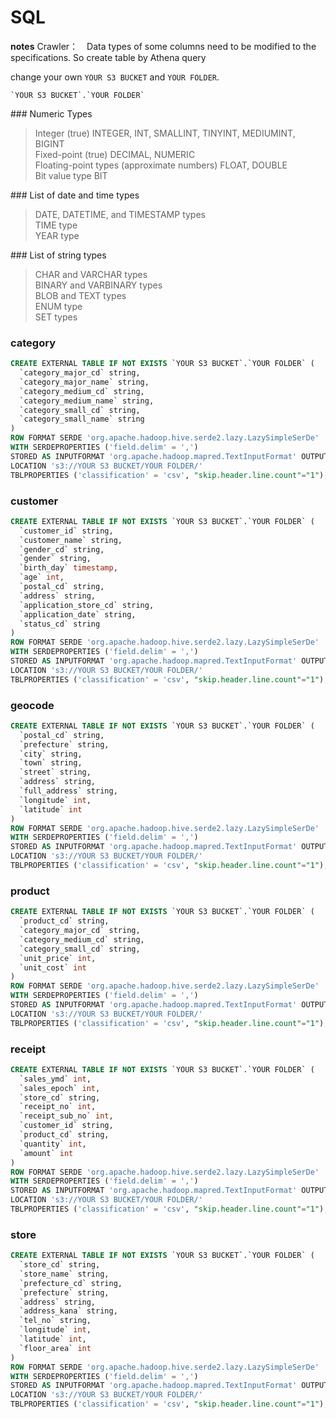 # SQL

 **notes**
Crawler：　Data types of some columns need to be modified to the specifications. So create table by Athena query<be>

change your own `YOUR S3 BUCKET` and `YOUR FOLDER`.
```
`YOUR S3 BUCKET`.`YOUR FOLDER`
```

### Numeric Types
> Integer (true) INTEGER, INT, SMALLINT, TINYINT, MEDIUMINT, BIGINT<br>
> Fixed-point (true) DECIMAL, NUMERIC<br>
> Floating-point types (approximate numbers) FLOAT, DOUBLE<br>
> Bit value type BIT<br>


### List of date and time types
> DATE, DATETIME, and TIMESTAMP types<br>
> TIME type<br>
> YEAR type<br>

### List of string types
> CHAR and VARCHAR types<br>
> BINARY and VARBINARY types<br>
> BLOB and TEXT types<br>
> ENUM type<br>
> SET types<br>



### category

```sql
CREATE EXTERNAL TABLE IF NOT EXISTS `YOUR S3 BUCKET`.`YOUR FOLDER` (
  `category_major_cd` string,
  `category_major_name` string,
  `category_medium_cd` string,
  `category_medium_name` string,
  `category_small_cd` string,
  `category_small_name` string
)
ROW FORMAT SERDE 'org.apache.hadoop.hive.serde2.lazy.LazySimpleSerDe'
WITH SERDEPROPERTIES ('field.delim' = ',')
STORED AS INPUTFORMAT 'org.apache.hadoop.mapred.TextInputFormat' OUTPUTFORMAT 'org.apache.hadoop.hive.ql.io.HiveIgnoreKeyTextOutputFormat'
LOCATION 's3://YOUR S3 BUCKET/YOUR FOLDER/'
TBLPROPERTIES ('classification' = 'csv', "skip.header.line.count"="1");

```

### customer

```sql
CREATE EXTERNAL TABLE IF NOT EXISTS `YOUR S3 BUCKET`.`YOUR FOLDER` (
  `customer_id` string,
  `customer_name` string,
  `gender_cd` string,
  `gender` string,
  `birth_day` timestamp,
  `age` int,
  `postal_cd` string,
  `address` string,
  `application_store_cd` string,
  `application_date` string,
  `status_cd` string
)
ROW FORMAT SERDE 'org.apache.hadoop.hive.serde2.lazy.LazySimpleSerDe'
WITH SERDEPROPERTIES ('field.delim' = ',')
STORED AS INPUTFORMAT 'org.apache.hadoop.mapred.TextInputFormat' OUTPUTFORMAT 'org.apache.hadoop.hive.ql.io.HiveIgnoreKeyTextOutputFormat'
LOCATION 's3://YOUR S3 BUCKET/YOUR FOLDER/'
TBLPROPERTIES ('classification' = 'csv', "skip.header.line.count"="1");

```


### geocode

```sql
CREATE EXTERNAL TABLE IF NOT EXISTS `YOUR S3 BUCKET`.`YOUR FOLDER` (
  `postal_cd` string,
  `prefecture` string,
  `city` string,
  `town` string,
  `street` string,
  `address` string,
  `full_address` string,
  `longitude` int,
  `latitude` int
)
ROW FORMAT SERDE 'org.apache.hadoop.hive.serde2.lazy.LazySimpleSerDe'
WITH SERDEPROPERTIES ('field.delim' = ',')
STORED AS INPUTFORMAT 'org.apache.hadoop.mapred.TextInputFormat' OUTPUTFORMAT 'org.apache.hadoop.hive.ql.io.HiveIgnoreKeyTextOutputFormat'
LOCATION 's3://YOUR S3 BUCKET/YOUR FOLDER/'
TBLPROPERTIES ('classification' = 'csv', "skip.header.line.count"="1");

```

### product

```sql
CREATE EXTERNAL TABLE IF NOT EXISTS `YOUR S3 BUCKET`.`YOUR FOLDER` (
  `product_cd` string,
  `category_major_cd` string,
  `category_medium_cd` string,
  `category_small_cd` string,
  `unit_price` int,
  `unit_cost` int
)
ROW FORMAT SERDE 'org.apache.hadoop.hive.serde2.lazy.LazySimpleSerDe'
WITH SERDEPROPERTIES ('field.delim' = ',')
STORED AS INPUTFORMAT 'org.apache.hadoop.mapred.TextInputFormat' OUTPUTFORMAT 'org.apache.hadoop.hive.ql.io.HiveIgnoreKeyTextOutputFormat'
LOCATION 's3://YOUR S3 BUCKET/YOUR FOLDER/'
TBLPROPERTIES ('classification' = 'csv', "skip.header.line.count"="1");

```


### receipt

```sql
CREATE EXTERNAL TABLE IF NOT EXISTS `YOUR S3 BUCKET`.`YOUR FOLDER` (
  `sales_ymd` int,
  `sales_epoch` int,
  `store_cd` string,
  `receipt_no` int,
  `receipt_sub_no` int,
  `customer_id` string,
  `product_cd` string,
  `quantity` int,
  `amount` int
)
ROW FORMAT SERDE 'org.apache.hadoop.hive.serde2.lazy.LazySimpleSerDe'
WITH SERDEPROPERTIES ('field.delim' = ',')
STORED AS INPUTFORMAT 'org.apache.hadoop.mapred.TextInputFormat' OUTPUTFORMAT 'org.apache.hadoop.hive.ql.io.HiveIgnoreKeyTextOutputFormat'
LOCATION 's3://YOUR S3 BUCKET/YOUR FOLDER/'
TBLPROPERTIES ('classification' = 'csv', "skip.header.line.count"="1");

```


### store

```sql
CREATE EXTERNAL TABLE IF NOT EXISTS `YOUR S3 BUCKET`.`YOUR FOLDER` (
  `store_cd` string,
  `store_name` string,
  `prefecture_cd` string,
  `prefecture` string,
  `address` string,
  `address_kana` string,
  `tel_no` string,
  `longitude` int,
  `latitude` int,
  `floor_area` int
)
ROW FORMAT SERDE 'org.apache.hadoop.hive.serde2.lazy.LazySimpleSerDe'
WITH SERDEPROPERTIES ('field.delim' = ',')
STORED AS INPUTFORMAT 'org.apache.hadoop.mapred.TextInputFormat' OUTPUTFORMAT 'org.apache.hadoop.hive.ql.io.HiveIgnoreKeyTextOutputFormat'
LOCATION 's3://YOUR S3 BUCKET/YOUR FOLDER/'
TBLPROPERTIES ('classification' = 'csv', "skip.header.line.count"="1");

```


